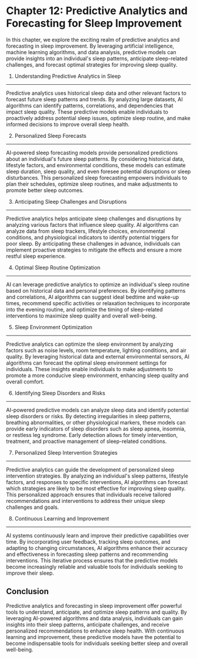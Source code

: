 Chapter 12: Predictive Analytics and Forecasting for Sleep Improvement
======================================================================

In this chapter, we explore the exciting realm of predictive analytics and forecasting in sleep improvement. By leveraging artificial intelligence, machine learning algorithms, and data analysis, predictive models can provide insights into an individual's sleep patterns, anticipate sleep-related challenges, and forecast optimal strategies for improving sleep quality.

1. Understanding Predictive Analytics in Sleep
----------------------------------------------

Predictive analytics uses historical sleep data and other relevant factors to forecast future sleep patterns and trends. By analyzing large datasets, AI algorithms can identify patterns, correlations, and dependencies that impact sleep quality. These predictive models enable individuals to proactively address potential sleep issues, optimize sleep routine, and make informed decisions to improve overall sleep health.

2. Personalized Sleep Forecasts
-------------------------------

AI-powered sleep forecasting models provide personalized predictions about an individual's future sleep patterns. By considering historical data, lifestyle factors, and environmental conditions, these models can estimate sleep duration, sleep quality, and even foresee potential disruptions or sleep disturbances. This personalized sleep forecasting empowers individuals to plan their schedules, optimize sleep routines, and make adjustments to promote better sleep outcomes.

3. Anticipating Sleep Challenges and Disruptions
------------------------------------------------

Predictive analytics helps anticipate sleep challenges and disruptions by analyzing various factors that influence sleep quality. AI algorithms can analyze data from sleep trackers, lifestyle choices, environmental conditions, and physiological indicators to identify potential triggers for poor sleep. By anticipating these challenges in advance, individuals can implement proactive strategies to mitigate the effects and ensure a more restful sleep experience.

4. Optimal Sleep Routine Optimization
-------------------------------------

AI can leverage predictive analytics to optimize an individual's sleep routine based on historical data and personal preferences. By identifying patterns and correlations, AI algorithms can suggest ideal bedtime and wake-up times, recommend specific activities or relaxation techniques to incorporate into the evening routine, and optimize the timing of sleep-related interventions to maximize sleep quality and overall well-being.

5. Sleep Environment Optimization
---------------------------------

Predictive analytics can optimize the sleep environment by analyzing factors such as noise levels, room temperature, lighting conditions, and air quality. By leveraging historical data and external environmental sensors, AI algorithms can forecast the optimal sleep environment settings for individuals. These insights enable individuals to make adjustments to promote a more conducive sleep environment, enhancing sleep quality and overall comfort.

6. Identifying Sleep Disorders and Risks
----------------------------------------

AI-powered predictive models can analyze sleep data and identify potential sleep disorders or risks. By detecting irregularities in sleep patterns, breathing abnormalities, or other physiological markers, these models can provide early indicators of sleep disorders such as sleep apnea, insomnia, or restless leg syndrome. Early detection allows for timely intervention, treatment, and proactive management of sleep-related conditions.

7. Personalized Sleep Intervention Strategies
---------------------------------------------

Predictive analytics can guide the development of personalized sleep intervention strategies. By analyzing an individual's sleep patterns, lifestyle factors, and responses to specific interventions, AI algorithms can forecast which strategies are likely to be most effective for improving sleep quality. This personalized approach ensures that individuals receive tailored recommendations and interventions to address their unique sleep challenges and goals.

8. Continuous Learning and Improvement
--------------------------------------

AI systems continuously learn and improve their predictive capabilities over time. By incorporating user feedback, tracking sleep outcomes, and adapting to changing circumstances, AI algorithms enhance their accuracy and effectiveness in forecasting sleep patterns and recommending interventions. This iterative process ensures that the predictive models become increasingly reliable and valuable tools for individuals seeking to improve their sleep.

Conclusion
----------

Predictive analytics and forecasting in sleep improvement offer powerful tools to understand, anticipate, and optimize sleep patterns and quality. By leveraging AI-powered algorithms and data analysis, individuals can gain insights into their sleep patterns, anticipate challenges, and receive personalized recommendations to enhance sleep health. With continuous learning and improvement, these predictive models have the potential to become indispensable tools for individuals seeking better sleep and overall well-being.
